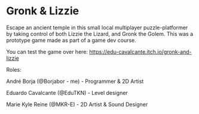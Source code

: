 # Gronk & Lizzie

Escape an ancient temple in this small local multiplayer puzzle-platformer by taking control of both Lizzie the Lizard, and Gronk the Golem.
This was a prototype game made as part of a game dev course.

You can test the game over here: https://edu-cavalcante.itch.io/gronk-and-lizzie

Roles:

André Borja (@Borjabor - me) - Programmer & 2D Artist

Eduardo Cavalcante (@EduTKN) - Level designer

Marie Kyle Reine (@MKR-E) - 2D Artist & Sound Designer
